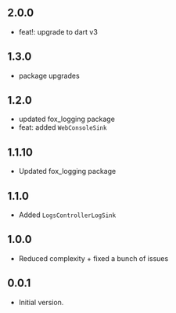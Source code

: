 ## 2.0.0

- feat!: upgrade to dart v3

## 1.3.0

- package upgrades

## 1.2.0

- updated fox_logging package
- feat: added `WebConsoleSink`

## 1.1.10

- Updated fox_logging package

## 1.1.0

- Added `LogsControllerLogSink`

## 1.0.0

- Reduced complexity + fixed a bunch of issues

## 0.0.1

- Initial version.

